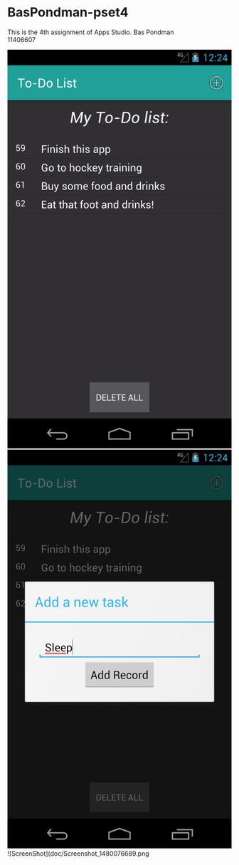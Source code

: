 # BasPondman-pset4
This is the 4th assignment of Apps Studio.
Bas Pondman  
11406607  

![ScreenShot](doc/Screenshot_1480076641.png)
![ScreenShot](doc/Screenshot_1480076671.png)
![ScreenShot](doc/Screenshot_1480076689.png
